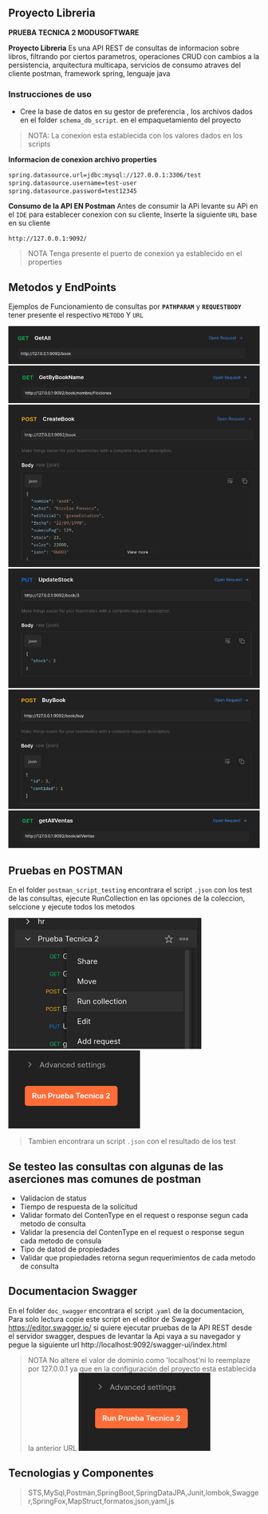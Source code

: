 ## Proyecto Libreria
**PRUEBA TECNICA 2 MODUSOFTWARE**

**Proyecto Libreria** Es una API REST de consultas de informacion sobre libros, filtrando por ciertos parametros, operaciones CRUD con cambios a la persistencia, arquitectura multicapa, servicios de consumo atraves del cliente postman, framework spring, lenguaje java

### **Instrucciones de uso**

+ Cree la base de datos en su gestor de preferencia , los archivos dados en el folder `schema_db_script`. en el empaquetamiento del proyecto
> NOTA: La conexion esta establecida con los valores dados en los scripts 


**Informacion de conexion archivo properties**
~~~
spring.datasource.url=jdbc:mysql://127.0.0.1:3306/test
spring.datasource.username=test-user
spring.datasource.password=test12345
~~~
**Consumo de la API EN Postman**
Antes de consumir la APi levante su APi en el `IDE` para establecer conexion con su cliente, Inserte la siguiente `URL` base en su cliente 

~~~
http://127.0.0.1:9092/
~~~
>NOTA Tenga presente el puerto de conexion ya establecido en el properties


## **Metodos y EndPoints**

Ejemplos de Funcionamiento de consultas por **`PATHPARAM`** y **`REQUESTBODY`** tener presente el respectivo `METODO` Y `URL`

![](https://github.com/DaniKeys/prueba_tec_2_modusoftware/blob/main/prueba_tecnica_2/img/getAllRequest.png)
![](https://github.com/DaniKeys/prueba_tec_2_modusoftware/blob/main/prueba_tecnica_2/img/getAllBookNameRequest.png)
![](https://github.com/DaniKeys/prueba_tec_2_modusoftware/blob/main/prueba_tecnica_2/img/CreateBookRequest.png)
![](https://github.com/DaniKeys/prueba_tec_2_modusoftware/blob/main/prueba_tecnica_2/img/UpdateStockRequest.png)
![](https://github.com/DaniKeys/prueba_tec_2_modusoftware/blob/main/prueba_tecnica_2/img/BuyBookRequest.png)
![](https://github.com/DaniKeys/prueba_tec_2_modusoftware/blob/main/prueba_tecnica_2/img//getAllVentasRequest.png)


## **Pruebas en POSTMAN**

En el folder `postman_script_testing` encontrara el script `.json` con los test de las consultas, ejecute RunCollection en las opciones de la coleccion, selccione y ejecute todos los metodos

![](https://github.com/DaniKeys/prueba_tec_2_modusoftware/blob/main/prueba_tecnica_2/img/runCollection.png)
![](https://github.com/DaniKeys/prueba_tec_2_modusoftware/blob/main/prueba_tecnica_2/img/runAllMethod.png)

>Tambien encontrara un script `.json` con el resultado de los test

## Se testeo las consultas con algunas de las aserciones mas comunes de postman

+ Validacion de status
+ Tiempo de respuesta de la solicitud
+ Validar formato del ContenType en el request o response segun cada metodo de consulta
+ Validar la presencia del ContenType en el request o response segun cada metodo de consula
+ Tipo de datod de propiedades
+ Validar que propiedades retorna segun requerimientos de cada metodo de consulta


## **Documentacion Swagger**

En el folder `doc_swagger` encontrara el script .`yaml` de la documentacion, Para solo lectura copie este script en el editor de Swagger https://editor.swagger.io/
si quiere ejecutar pruebas de la API REST desde el servidor swagger, despues de levantar la Api vaya a su navegador y pegue la siguiente url http://localhost:9092/swagger-ui/index.html

>NOTA No altere el valor de dominio como 'localhost'ni lo reemplaze por 127.0.0.1 ya que en la configuración del proyecto esta establecida la anterior URL 
![](https://github.com/DaniKeys/prueba_tec_2_modusoftware/blob/main/prueba_tecnica_2/img/image.png)
## Tecnologias y Componentes
>STS,MySql,Postman,SpringBoot,SpringDataJPA,Junit,lombok,Swagger,SpringFox,MapStruct,formatos,json,yaml,js
